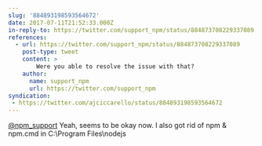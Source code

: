 ```yaml
---
slug: '884893198593564672'
date: 2017-07-11T21:52:33.000Z
in-reply-to: https://twitter.com/support_npm/status/884873708229337089
references:
  - url: https://twitter.com/support_npm/status/884873708229337089
    post-type: tweet
    content: >
        Were you able to resolve the issue with that?
    author:
      name: support_npm
      url: https://twitter.com/support_npm
syndication:
 - https://twitter.com/ajciccarello/status/884893198593564672
---
```


[@npm_support](https://twitter.com/npm_support) Yeah, seems to be okay now. I also got rid of npm &amp; npm.cmd in C:\Program Files\nodejs
